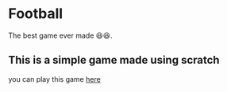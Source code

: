 # Football
The best game ever made 😆😆.

## This is a simple game made using scratch

you can play this game [here](https://phuyalgaurav.github.com/football)
